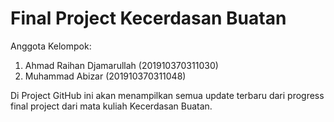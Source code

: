 # Final Project Kecerdasan Buatan

Anggota Kelompok:
1. Ahmad Raihan Djamarullah (201910370311030)
2. Muhammad Abizar          (201910370311048)

Di Project GitHub ini akan menampilkan semua update terbaru dari progress final project dari mata kuliah Kecerdasan Buatan.

